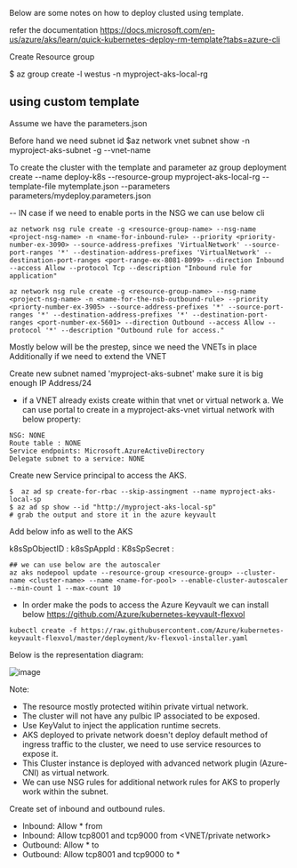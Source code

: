 
Below are some notes on how to deploy clusted using template.

refer the documentation 
https://docs.microsoft.com/en-us/azure/aks/learn/quick-kubernetes-deploy-rm-template?tabs=azure-cli


Create Resource group

$ az group create -l westus -n myproject-aks-local-rg

## using custom template
Assume we have the parameters.json

Before hand we need subnet id 
$az network vnet subnet show -n myproject-aks-subnet -g <resource-group-name> --vnet-name <name-of-the-vnet>

To create the cluster with the template and parameter 
az group deployment create --name deploy-k8s --resource-group myproject-aks-local-rg --template-file mytemplate.json --parameters parameters/mydeploy.parameters.json



-- IN case if we need to enable ports in the NSG we can use below cli
```
az network nsg rule create -g <resource-group-name> --nsg-name <project-nsg-name> -n <name-for-inbound-rule> --priority <priority-number-ex-3090> --source-address-prefixes 'VirtualNetwork' --source-port-ranges '*' --destination-address-prefixes 'VirtualNetwork' --destination-port-ranges <port-range-ex-8081-8099> --direction Inbound --access Allow --protocol Tcp --description "Inbound rule for application"

az network nsg rule create -g <resource-group-name> --nsg-name <project-nsg-name> -n <name-for-the-nsb-outbound-rule> --priority <priorty-number-ex-3905> --source-address-prefixes '*' --source-port-ranges '*' --destination-address-prefixes '*' --destination-port-ranges <port-number-ex-5601> --direction Outbound --access Allow --protocol '*' --description "Outbound rule for access."
```
 
Mostly below will be the prestep, since we need the VNETs in place
Additionally if we need to extend the VNET

Create new subnet named 'myproject-aks-subnet' make sure it is big enough IP Address/24
 - if a VNET already exists create within that vnet or virtual network
a. We can use portal to create in a myproject-aks-vnet virtual network
with below property:
``` 
NSG: NONE
Route table : NONE
Service endpoints: Microsoft.AzureActiveDirectory
Delegate subnet to a service: NONE
```
 
Create new Service principal to access the AKS.
```
$  az ad sp create-for-rbac --skip-assingment --name myproject-aks-local-sp
$ az ad sp show --id "http://myproject-aks-local-sp"
# grab the output and store it in the azure keyvault
```
Add below info as well to the AKS

k8sSpObjectID : <object-id> 
k8sSpAppId : <appId>
K8sSpSecret : <password>
  
```  
## we can use below are the autoscaler 
az aks nodepool update --resource-group <resource-group> --cluster-name <cluster-name> --name <name-for-pool> --enable-cluster-autoscaler --min-count 1 --max-count 10
```
 
 - In order make the pods to access the Azure Keyvault we can install below 
 https://github.com/Azure/kubernetes-keyvault-flexvol
 
 ```
 kubectl create -f https://raw.githubusercontent.com/Azure/kubernetes-keyvault-flexvol/master/deployment/kv-flexvol-installer.yaml
 ```
 
 
Below is the representation diagram:
 
 ![image](https://user-images.githubusercontent.com/6425536/176097414-d7d6056f-5d73-46b8-bb71-5f2abdba39bd.png)
 
 Note:
  - The resource mostly protected witihin private virtual network.
  - The cluster will not have any pulbic IP associated to be exposed.
  - Use KeyValut to inject the application runtime secrets.
  - AKS deployed to private network doesn't deploy default method of ingress traffic to the cluster, we need to use service resources to expose it.
 - This Cluster instance is deployed with advanced network plugin (Azure-CNI) as virtual network.
 - We can use NSG rules for additional network rules for AKS to properly work within the subnet.
 
 Create set of inbound and outbound rules.
  - Inbound: Allow * from <subnet>
  - Inbound: Allow tcp8001 and tcp9000 from <VNET/private network>
  - Outbound: Allow * to <subnet>
  - Outbound: Allow tcp8001 and tcp9000 to *
